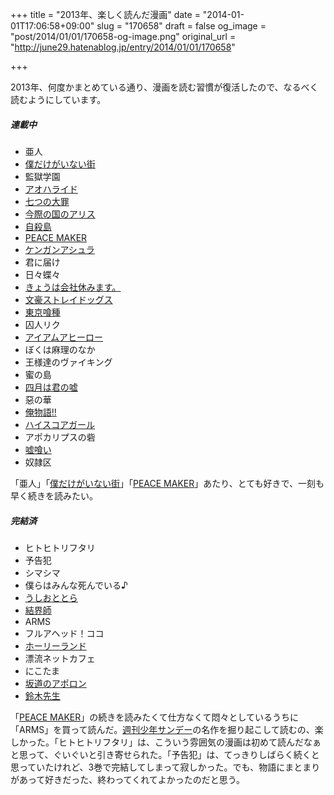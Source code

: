 +++
title = "2013年、楽しく読んだ漫画"
date = "2014-01-01T17:06:58+09:00"
slug = "170658"
draft = false
og_image = "post/2014/01/01/170658-og-image.png"
original_url = "http://june29.hatenablog.jp/entry/2014/01/01/170658"

+++

<p>2013年、何度かまとめている通り、漫画を読む習慣が復活したので、なるべく読むようにしています。</p>

<div class="section">
    <h5>連載中</h5>
    
<ul>
<li>亜人</li>
<li><a class="keyword" href="http://d.hatena.ne.jp/keyword/%CB%CD%A4%C0%A4%B1%A4%AC%A4%A4%A4%CA%A4%A4%B3%B9">僕だけがいない街</a></li>
<li>監獄学園</li>
<li><a class="keyword" href="http://d.hatena.ne.jp/keyword/%A5%A2%A5%AA%A5%CF%A5%E9%A5%A4%A5%C9">アオハライド</a></li>
<li><a class="keyword" href="http://d.hatena.ne.jp/keyword/%BC%B7%A4%C4%A4%CE%C2%E7%BA%E1">七つの大罪</a></li>
<li><a class="keyword" href="http://d.hatena.ne.jp/keyword/%BA%A3%BA%DD%A4%CE%B9%F1%A4%CE%A5%A2%A5%EA%A5%B9">今際の国のアリス</a></li>
<li><a class="keyword" href="http://d.hatena.ne.jp/keyword/%BC%AB%BB%A6%C5%E7">自殺島</a></li>
<li><a class="keyword" href="http://d.hatena.ne.jp/keyword/PEACE%20MAKER">PEACE MAKER</a></li>
<li><a class="keyword" href="http://d.hatena.ne.jp/keyword/%A5%B1%A5%F3%A5%AC%A5%F3%A5%A2%A5%B7%A5%E5%A5%E9">ケンガンアシュラ</a></li>
<li>君に届け</li>
<li>日々蝶々</li>
<li><a class="keyword" href="http://d.hatena.ne.jp/keyword/%A4%AD%A4%E7%A4%A6%A4%CF%B2%F1%BC%D2%B5%D9%A4%DF%A4%DE%A4%B9%A1%A3">きょうは会社休みます。</a></li>
<li><a class="keyword" href="http://d.hatena.ne.jp/keyword/%CA%B8%B9%EB%A5%B9%A5%C8%A5%EC%A5%A4%A5%C9%A5%C3%A5%B0%A5%B9">文豪ストレイドッグス</a></li>
<li><a class="keyword" href="http://d.hatena.ne.jp/keyword/%C5%EC%B5%FE%B6%F4%BC%EF">東京喰種</a></li>
<li>囚人リク</li>
<li><a class="keyword" href="http://d.hatena.ne.jp/keyword/%A5%A2%A5%A4%A5%A2%A5%E0%A5%A2%A5%D2%A1%BC%A5%ED%A1%BC">アイアムアヒーロー</a></li>
<li>ぼくは麻理のなか</li>
<li>王様達のヴァイキング</li>
<li>蜜の島</li>
<li><a class="keyword" href="http://d.hatena.ne.jp/keyword/%BB%CD%B7%EE%A4%CF%B7%AF%A4%CE%B1%B3">四月は君の嘘</a></li>
<li>惡の華</li>
<li><a class="keyword" href="http://d.hatena.ne.jp/keyword/%B2%B6%CA%AA%B8%EC%21%21">俺物語!!</a></li>
<li><a class="keyword" href="http://d.hatena.ne.jp/keyword/%A5%CF%A5%A4%A5%B9%A5%B3%A5%A2%A5%AC%A1%BC%A5%EB">ハイスコアガール</a></li>
<li>アポカリプスの砦</li>
<li><a class="keyword" href="http://d.hatena.ne.jp/keyword/%B1%B3%B6%F4%A4%A4">嘘喰い</a></li>
<li>奴隷区</li>
</ul>
<p>「亜人」「<a class="keyword" href="http://d.hatena.ne.jp/keyword/%CB%CD%A4%C0%A4%B1%A4%AC%A4%A4%A4%CA%A4%A4%B3%B9">僕だけがいない街</a>」「<a class="keyword" href="http://d.hatena.ne.jp/keyword/PEACE%20MAKER">PEACE MAKER</a>」あたり、とても好きで、一刻も早く続きを読みたい。</p>

</div>
<div class="section">
    <h5>完結済</h5>
    
<ul>
<li>ヒトヒトリフタリ</li>
<li>予告犯</li>
<li>シマシマ</li>
<li>僕らはみんな死んでいる♪</li>
<li><a class="keyword" href="http://d.hatena.ne.jp/keyword/%A4%A6%A4%B7%A4%AA%A4%C8%A4%C8%A4%E9">うしおととら</a></li>
<li><a class="keyword" href="http://d.hatena.ne.jp/keyword/%B7%EB%B3%A6%BB%D5">結界師</a></li>
<li>ARMS</li>
<li>フルアヘッド！ココ</li>
<li><a class="keyword" href="http://d.hatena.ne.jp/keyword/%A5%DB%A1%BC%A5%EA%A1%BC%A5%E9%A5%F3%A5%C9">ホーリーランド</a></li>
<li>漂流ネットカフェ</li>
<li>にこたま</li>
<li><a class="keyword" href="http://d.hatena.ne.jp/keyword/%BA%E4%C6%BB%A4%CE%A5%A2%A5%DD%A5%ED%A5%F3">坂道のアポロン</a></li>
<li><a class="keyword" href="http://d.hatena.ne.jp/keyword/%CE%EB%CC%DA%C0%E8%C0%B8">鈴木先生</a></li>
</ul>
<p>「<a class="keyword" href="http://d.hatena.ne.jp/keyword/PEACE%20MAKER">PEACE MAKER</a>」の続きを読みたくて仕方なくて悶々としているうちに「ARMS」を買って読んだ。<a class="keyword" href="http://d.hatena.ne.jp/keyword/%BD%B5%B4%A9%BE%AF%C7%AF%A5%B5%A5%F3%A5%C7%A1%BC">週刊少年サンデー</a>の名作を掘り起こして読むの、楽しかった。「ヒトヒトリフタリ」は、こういう雰囲気の漫画は初めて読んだなぁと思って、ぐいぐいと引き寄せられた。「予告犯」は、てっきりしばらく続くと思っていたけれど、3巻で完結してしまって寂しかった。でも、物語にまとまりがあって好きだった、終わってくれてよかったのだと思う。</p>

</div>
